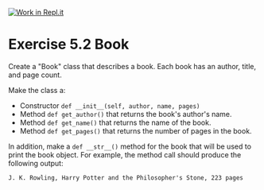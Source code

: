 [![Work in Repl.it](https://classroom.github.com/assets/work-in-replit-14baed9a392b3a25080506f3b7b6d57f295ec2978f6f33ec97e36a161684cbe9.svg)](https://classroom.github.com/online_ide?assignment_repo_id=4920024&assignment_repo_type=AssignmentRepo)
# Exercise 5.2 Book

Create a "Book" class that describes a book. Each book has an author, title, and page count.

Make the class a:

- Constructor `def __init__(self, author, name, pages)`
- Method `def get_author()` that returns the book's author's name.
- Method `def get_name()` that returns the name of the book.
- Method `def get_pages()` that returns the number of pages in the book.

In addition, make a `def __str__()` method for the book that will be used to print the book object. For example, the method call should produce the following output:

```plaintext
J. K. Rowling, Harry Potter and the Philosopher's Stone, 223 pages
```
